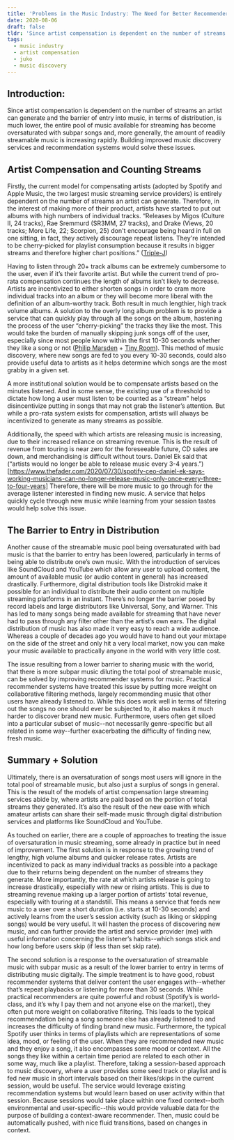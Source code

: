 ```yaml
---
title: 'Problems in the Music Industry: The Need for Better Recommenders and Improved Music Discovery'
date: 2020-08-06
draft: false
tldr: 'Since artist compensation is dependent on the number of streams an artist can generate and the barrier of entry into music, in terms of distribution, is much lower, the entire pool of music available for streaming has become oversaturated with subpar songs and, more generally, the amount of readily streamable music is increasing rapidly. Building improved music discovery services and recommendation systems would solve these issues.'
tags:
  - music industry
  - artist compensation
  - juko
  - music discovery
---
```


## Introduction:

Since artist compensation is dependent on the number of streams an artist can generate and the barrier of entry into music, in terms of distribution, is much lower, the entire pool of music available for streaming has become oversaturated with subpar songs and, more generally, the amount of readily streamable music is increasing rapidly. Building improved music discovery services and recommendation systems would solve these issues.

## Artist Compensation and Counting Streams

Firstly, the current model for compensating artists (adopted by Spotify and Apple Music, the two largest music streaming service providers) is entirely dependent on the number of streams an artist can generate. Therefore, in the interest of making more of their product, artists have started to put out albums with high numbers of individual tracks. “Releases by Migos (Culture II, 24 tracks), Rae Sremmurd (SR3MM, 27 tracks), and Drake (Views, 20 tracks; More Life, 22; Scorpion, 25) don't encourage being heard in full on one sitting, in fact, they actively discourage repeat listens. They're intended to be cherry-picked for playlist consumption because it results in bigger streams and therefore higher chart positions.” ([Triple-J](https://www.abc.net.au/triplej/news/musicnews/what-is-an-album-in-2018/9958448#:~:text=If%20a%20product%20contains%20four,this%20as%20the%20product%20type))

Having to listen through 20+ track albums can be extremely cumbersome to the user, even if it’s their favorite artist. But while the current trend of pro-rata compensation continues the length of albums isn’t likely to decrease. Artists are incentivized to either shorten songs in order to cram more individual tracks into an album or they will become more liberal with the definition of an album-worthy track. Both result in much lengthier, high track volume albums. A solution to the overly long album problem is to provide a service that can quickly play through all the songs on the album, hastening the process of the user “cherry-picking” the tracks they like the most. This would take the burden of manually skipping junk songs off of the user, especially since most people know within the first 10-30 seconds whether they like a song or not ([Philip Marsden](https://www.philipmarsdenmusic.com/post/songwriting-for-radio-and-streaming) + [Tiny Room](https://www.tinyroom.nl/the-attention-span-of-the-average-spotify-listener-is-killing-indie-music/)). This method of music discovery, where new songs are fed to you every 10-30 seconds, could also provide useful data to artists as it helps determine which songs are the most grabby in a given set.

A more institutional solution would be to compensate artists based on the minutes listened. And in some sense, the existing use of a threshold to dictate how long a user must listen to be counted as a “stream” helps disincentivize putting in songs that may not grab the listener’s attention. But while a pro-rata system exists for compensation, artists will always be incentivized to generate as many streams as possible.

Additionally, the speed with which artists are releasing music is increasing, due to their increased reliance on streaming revenue. This is the result of revenue from touring is near zero for the foreseeable future, CD sales are down, and merchandising is difficult without tours. Daniel Ek said that (“artists would no longer be able to release music every 3-4 years.”)[https://www.thefader.com/2020/07/30/spotify-ceo-daniel-ek-says-working-musicians-can-no-longer-release-music-only-once-every-three-to-four-years] Therefore, there will be more music to go through for the average listener interested in finding new music. A service that helps quickly cycle through new music while learning from your session tastes would help solve this issue.

## The Barrier to Entry in Distribution

Another cause of the streamable music pool being oversaturated with bad music is that the barrier to entry has been lowered, particularly in terms of being able to distribute one’s own music. With the introduction of services like SoundCloud and YouTube which allow any user to upload content, the amount of available music (or audio content in general) has increased drastically. Furthermore, digital distribution tools like Distrokid make it possible for an individual to distribute their audio content on multiple streaming platforms in an instant. There’s no longer the barrier posed by record labels and large distributors like Universal, Sony, and Warner. This has led to many songs being made available for streaming that have never had to pass through any filter other than the artist’s own ears. The digital distribution of music has also made it very easy to reach a wide audience. Whereas a couple of decades ago you would have to hand out your mixtape on the side of the street and only hit a very local market, now you can make your music available to practically anyone in the world with very little cost.

The issue resulting from a lower barrier to sharing music with the world, that there is more subpar music diluting the total pool of streamable music, can be solved by improving recommender systems for music. Practical recommender systems have treated this issue by putting more weight on collaborative filtering methods, largely recommending music that other users have already listened to. While this does work well in terms of filtering out the songs no one should ever be subjected to, it also makes it much harder to discover brand new music. Furthermore, users often get siloed into a particular subset of music--not necessarily genre-specific but all related in some way--further exacerbating the difficulty of finding new, fresh music.

## Summary + Solution

Ultimately, there is an oversaturation of songs most users will ignore in the total pool of streamable music, but also just a surplus of songs in general. This is the result of the models of artist compensation large streaming services abide by, where artists are paid based on the portion of total streams they generated. It’s also the result of the new ease with which amateur artists can share their self-made music through digital distribution services and platforms like SoundCloud and YouTube.

As touched on earlier, there are a couple of approaches to treating the issue of oversaturation in music streaming, some already in practice but in need of improvement. The first solution is in response to the growing trend of lengthy, high volume albums and quicker release rates. Artists are incentivized to pack as many individual tracks as possible into a package due to their returns being dependent on the number of streams they generate. More importantly, the rate at which artists release is going to increase drastically, especially with new or rising artists. This is due to streaming revenue making up a larger portion of artists’ total revenue, especially with touring at a standstill. This means a service that feeds new music to a user over a short duration (i.e. starts at 10-30 seconds) and actively learns from the user’s session activity (such as liking or skipping songs) would be very useful. It will hasten the process of discovering new music, and can further provide the artist and service provider (me) with useful information concerning the listener’s habits--which songs stick and how long before users skip (if less than set skip rate).

The second solution is a response to the oversaturation of streamable music with subpar music as a result of the lower barrier to entry in terms of distributing music digitally. The simple treatment is to have good, robust recommender systems that deliver content the user engages with--whether that’s repeat playbacks or listening for more than 30 seconds. While practical recommenders are quite powerful and robust (Spotify’s is world-class, and it’s why I pay them and not anyone else on the market), they often put more weight on collaborative filtering. This leads to the typical recommendation being a song someone else has already listened to and increases the difficulty of finding brand new music. Furthermore, the typical Spotify user thinks in terms of playlists which are representations of some idea, mood, or feeling of the user. When they are recommended new music and they enjoy a song, it also encompasses some mood or context. All the songs they like within a certain time period are related to each other in some way, much like a playlist. Therefore, taking a session-based approach to music discovery, where a user provides some seed track or playlist and is fed new music in short intervals based on their likes/skips in the current session, would be useful. The service would leverage existing recommendation systems but would learn based on user activity within that session. Because sessions would take place within one fixed context--both environmental and user-specific--this would provide valuable data for the purpose of building a context-aware recommender. Then, music could be automatically pushed, with nice fluid transitions, based on changes in context.
